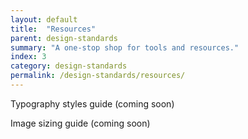 ```yaml
---
layout: default
title:  "Resources"
parent: design-standards
summary: "A one-stop shop for tools and resources."
index: 3
category: design-standards
permalink: /design-standards/resources/
---
```


Typography styles guide (coming soon)

Image sizing guide (coming soon)
